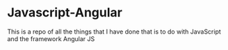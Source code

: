 # Javascript-Angular
This is a repo of all the things that I have done that is to do with JavaScript and the framework Angular JS
